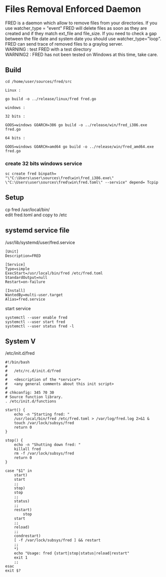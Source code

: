 # Files Removal Enforced Daemon

FRED is a daemon which allow to remove files from your directories. If you use watcher_type = "event" FRED will delete files as soon as they are created and if they match ext_file and file_size. If you need to check a gap between the file date and system date you should use watcher_type="loop".  
FRED can send trace of removed files to a graylog server.  
WARNING : test FRED with a test directory  
WARNING2 : FRED has not been tested on Windows at this time, take care.


## Build

	cd /home/user/sources/fred/src
	
	Linux :

	go build -o ../release/linux/fred fred.go

	windows :

	32 bits :

	GOOS=windows GOARCH=386 go build -o ../release/win/fred_i386.exe fred.go

	64 bits :

	GOOS=windows GOARCH=amd64 go build -o ../release/win/fred_amd64.exe fred.go

### create 32 bits windows service

	sc create fred binpath= "\"C:\Users\user\sources\fred\win\fred_i386.exe\" \"C:\Users\user\sources\fred\win\fred.toml\" --service" depend= Tcpip


## Setup

cp fred /usr/local/bin/  
edit fred.toml and copy to /etc


## systemd service file

/usr/lib/systemd/user/fred.service

	[Unit]
	Description=FRED
	
	[Service]
	Type=simple
	ExecStart=/usr/local/bin/fred /etc/fred.toml
	StandardOutput=null
	Restart=on-failure
	
	[Install]
	WantedBy=multi-user.target
	Alias=fred.service

start service

	systemctl --user enable fred
	systemctl --user start fred 
	systemctl --user status fred -l 

## System V

/etc/init.d/fred 

	#!/bin/bash
	#
	#	/etc/rc.d/init.d/fred
	#
	#	<description of the *service*>
	#	<any general comments about this init script>
	#
	# chkconfig: 345 70 30
	# Source function library.
	. /etc/init.d/functions

	start() {
		echo -n "Starting fred: "
		/usr/local/bin/fred /etc/fred.toml > /var/log/fred.log 2>&1 &
		touch /var/lock/subsys/fred
		return 0
	}	

	stop() {
		echo -n "Shutting down fred: "
		killall fred
		rm -f /var/lock/subsys/fred
		return 0
	}

	case "$1" in
	    start)
		start
		;;
	    stop)
		stop
		;;
	    status)
		;;
	    restart)
	    	stop
		start
		;;
	    reload)
		;;
	    condrestart)
		[ -f /var/lock/subsys/fred ] && restart
		;;
	    *)
		echo "Usage: fred {start|stop|status|reload|restart"
		exit 1
		;;
	esac
	exit $?

